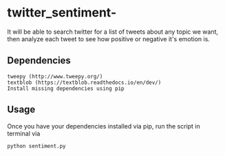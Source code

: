 # twitter_sentiment-
It will be able to search twitter for a list of tweets about any topic we want, then analyze each tweet to see how positive or negative it's emotion is. 


## Dependencies
```
tweepy (http://www.tweepy.org/)
textblob (https://textblob.readthedocs.io/en/dev/)
Install missing dependencies using pip
```
## Usage

Once you have your dependencies installed via pip, run the script in terminal via
```
python sentiment.py

```
